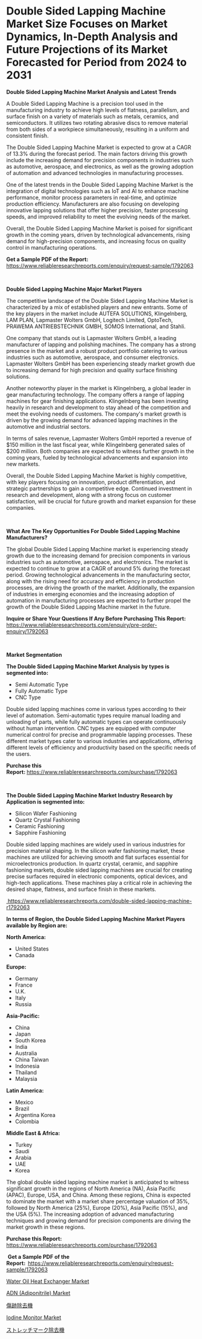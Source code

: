 <p><h1>Double Sided Lapping Machine Market Size Focuses on Market Dynamics, In-Depth Analysis and Future Projections of its Market Forecasted for Period from 2024 to 2031</h1></p><p><strong>Double Sided Lapping Machine Market Analysis and Latest Trends</strong></p>
<p><p>A Double Sided Lapping Machine is a precision tool used in the manufacturing industry to achieve high levels of flatness, parallelism, and surface finish on a variety of materials such as metals, ceramics, and semiconductors. It utilizes two rotating abrasive discs to remove material from both sides of a workpiece simultaneously, resulting in a uniform and consistent finish.</p><p>The Double Sided Lapping Machine Market is expected to grow at a CAGR of 13.3% during the forecast period. The main factors driving this growth include the increasing demand for precision components in industries such as automotive, aerospace, and electronics, as well as the growing adoption of automation and advanced technologies in manufacturing processes.</p><p>One of the latest trends in the Double Sided Lapping Machine Market is the integration of digital technologies such as IoT and AI to enhance machine performance, monitor process parameters in real-time, and optimize production efficiency. Manufacturers are also focusing on developing innovative lapping solutions that offer higher precision, faster processing speeds, and improved reliability to meet the evolving needs of the market.</p><p>Overall, the Double Sided Lapping Machine Market is poised for significant growth in the coming years, driven by technological advancements, rising demand for high-precision components, and increasing focus on quality control in manufacturing operations.</p></p>
<p><strong>Get a Sample PDF of the Report:&nbsp;</strong> <a href="https://www.reliableresearchreports.com/enquiry/request-sample/1792063">https://www.reliableresearchreports.com/enquiry/request-sample/1792063</a></p>
<p>&nbsp;</p>
<p><strong>Double Sided Lapping Machine Major Market Players</strong></p>
<p><p>The competitive landscape of the Double Sided Lapping Machine Market is characterized by a mix of established players and new entrants. Some of the key players in the market include AUTEFA SOLUTIONS, Klingelnberg, LAM PLAN, Lapmaster Wolters GmbH, Logitech Limited, OptoTech, PRAWEMA ANTRIEBSTECHNIK GMBH, SOMOS International, and Stahli.</p><p>One company that stands out is Lapmaster Wolters GmbH, a leading manufacturer of lapping and polishing machines. The company has a strong presence in the market and a robust product portfolio catering to various industries such as automotive, aerospace, and consumer electronics. Lapmaster Wolters GmbH has been experiencing steady market growth due to increasing demand for high precision and quality surface finishing solutions.</p><p>Another noteworthy player in the market is Klingelnberg, a global leader in gear manufacturing technology. The company offers a range of lapping machines for gear finishing applications. Klingelnberg has been investing heavily in research and development to stay ahead of the competition and meet the evolving needs of customers. The company's market growth is driven by the growing demand for advanced lapping machines in the automotive and industrial sectors.</p><p>In terms of sales revenue, Lapmaster Wolters GmbH reported a revenue of $150 million in the last fiscal year, while Klingelnberg generated sales of $200 million. Both companies are expected to witness further growth in the coming years, fueled by technological advancements and expansion into new markets.</p><p>Overall, the Double Sided Lapping Machine Market is highly competitive, with key players focusing on innovation, product differentiation, and strategic partnerships to gain a competitive edge. Continued investment in research and development, along with a strong focus on customer satisfaction, will be crucial for future growth and market expansion for these companies.</p></p>
<p>&nbsp;</p>
<p><strong>What Are The Key Opportunities For Double Sided Lapping Machine Manufacturers?</strong></p>
<p><p>The global Double Sided Lapping Machine market is experiencing steady growth due to the increasing demand for precision components in various industries such as automotive, aerospace, and electronics. The market is expected to continue to grow at a CAGR of around 5% during the forecast period. Growing technological advancements in the manufacturing sector, along with the rising need for accuracy and efficiency in production processes, are driving the growth of the market. Additionally, the expansion of industries in emerging economies and the increasing adoption of automation in manufacturing processes are expected to further propel the growth of the Double Sided Lapping Machine market in the future.</p></p>
<p><strong>Inquire or Share Your Questions If Any Before Purchasing This Report:</strong> <a href="https://www.reliableresearchreports.com/enquiry/pre-order-enquiry/1792063">https://www.reliableresearchreports.com/enquiry/pre-order-enquiry/1792063</a></p>
<p>&nbsp;</p>
<p><strong>Market Segmentation</strong></p>
<p><strong>The Double Sided Lapping Machine Market Analysis by types is segmented into:</strong></p>
<p><ul><li>Semi Automatic Type</li><li>Fully Automatic Type</li><li>CNC Type</li></ul></p>
<p><p>Double sided lapping machines come in various types according to their level of automation. Semi-automatic types require manual loading and unloading of parts, while fully automatic types can operate continuously without human intervention. CNC types are equipped with computer numerical control for precise and programmable lapping processes. These different market types cater to various industries and applications, offering different levels of efficiency and productivity based on the specific needs of the users.</p></p>
<p><strong>Purchase this Report:&nbsp;</strong><a href="https://www.reliableresearchreports.com/purchase/1792063">https://www.reliableresearchreports.com/purchase/1792063</a></p>
<p>&nbsp;</p>
<p><strong>The Double Sided Lapping Machine Market Industry Research by Application is segmented into:</strong></p>
<p><ul><li>Silicon Wafer Fashioning</li><li>Quartz Crystal Fashioning</li><li>Ceramic Fashioning</li><li>Sapphire Fashioning</li></ul></p>
<p><p>Double sided lapping machines are widely used in various industries for precision material shaping. In the silicon wafer fashioning market, these machines are utilized for achieving smooth and flat surfaces essential for microelectronics production. In quartz crystal, ceramic, and sapphire fashioning markets, double sided lapping machines are crucial for creating precise surfaces required in electronic components, optical devices, and high-tech applications. These machines play a critical role in achieving the desired shape, flatness, and surface finish in these markets.</p></p>
<p><a href="https://www.reliableresearchreports.com/double-sided-lapping-machine-r1792063">&nbsp;https://www.reliableresearchreports.com/double-sided-lapping-machine-r1792063</a></p>
<p><strong>In terms of Region, the Double Sided Lapping Machine Market Players available by Region are:</strong></p>
<p>
    <p> <strong> North America: </strong>
        <ul>
            <li>United States</li>
            <li>Canada</li>
        </ul>
        </p> 
    <p> <strong> Europe: </strong>
        <ul>
            <li>Germany</li>
            <li>France</li>
            <li>U.K.</li>
            <li>Italy</li>
            <li>Russia</li>
        </ul>
        </p> 
    <p> <strong> Asia-Pacific: </strong>
        <ul>
            <li>China</li>
            <li>Japan</li>
            <li>South Korea</li>
            <li>India</li>
            <li>Australia</li>
            <li>China Taiwan</li>
            <li>Indonesia</li>
            <li>Thailand</li>
            <li>Malaysia</li>
        </ul>
        </p> 
    <p> <strong> Latin America: </strong>
        <ul>
            <li>Mexico</li>
            <li>Brazil</li>
            <li>Argentina Korea</li>
            <li>Colombia</li>
        </ul>
        </p> 
    <p> <strong> Middle East & Africa: </strong>
        <ul>
            <li>Turkey</li>
            <li>Saudi</li>
            <li>Arabia</li>
            <li>UAE</li>
            <li>Korea</li>
        </ul>
    </p>
    </p>
<p><p>The global double sided lapping machine market is anticipated to witness significant growth in the regions of North America (NA), Asia Pacific (APAC), Europe, USA, and China. Among these regions, China is expected to dominate the market with a market share percentage valuation of 35%, followed by North America (25%), Europe (20%), Asia Pacific (15%), and the USA (5%). The increasing adoption of advanced manufacturing techniques and growing demand for precision components are driving the market growth in these regions.</p></p>
<p><strong>Purchase this Report: </strong><a href="https://www.reliableresearchreports.com/purchase/1792063">https://www.reliableresearchreports.com/purchase/1792063</a></p>
<p>&nbsp;<strong>Get a Sample PDF of the Report:&nbsp;&nbsp;</strong><a href="https://www.reliableresearchreports.com/enquiry/request-sample/1792063">https://www.reliableresearchreports.com/enquiry/request-sample/1792063</a></p>
<p><strong></strong></p>
<p><p><a href="https://github.com/PeterParrish5/Market-Research-Report-List-5/blob/main/water-oil-heat-exchanger-market.md">Water Oil Heat Exchanger Market</a></p><p><a href="https://www.linkedin.com/pulse/global-adn-adiponitrile-market-size-trends-analysis-regional-h8tte">ADN (Adiponitrile) Market</a></p><p><a href="https://github.com/TysonKub/Market-Research-Report-List-1/blob/main/7852844157757.md">傷跡除去機</a></p><p><a href="https://github.com/fauzi1101fauzi/Market-Research-Report-List-1/blob/main/iodine-monitor-market.md">Iodine Monitor Market</a></p><p><a href="https://github.com/RaeJenkins1952/Market-Research-Report-List-1/blob/main/5971383157756.md">ストレッチマーク除去機</a></p></p>